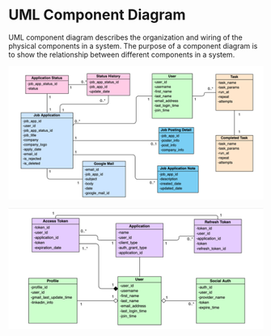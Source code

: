 # UML Component Diagram
UML component diagram describes the organization and wiring of the physical components in a
system. The purpose of a component diagram is to show the relationship between different
components in a system.

![](assets/images/9_1.png)


![](assets/images/9_2.png)